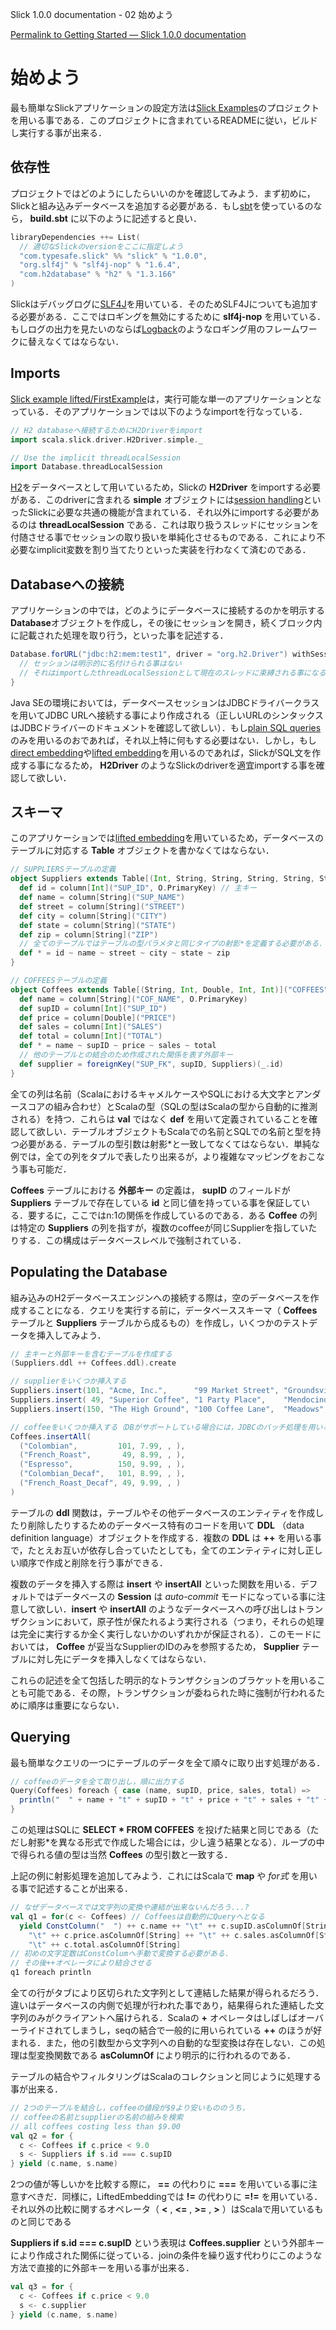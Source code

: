 Slick 1.0.0 documentation - 02 始めよう
<!--Getting Started — Slick 1.0.0 documentation-->

[Permalink to Getting Started — Slick 1.0.0 documentation](http://slick.typesafe.com/doc/1.0.0/gettingstarted.html)

# 始めよう
<!--# Getting Started-->

最も簡単なSlickアプリケーションの設定方法は[Slick Examples][1]のプロジェクトを用いる事である．このプロジェクトに含まれているREADMEに従い，ビルドし実行する事が出来る．

<!--The easiest way of setting up a Slick application is by starting with the [Slick Examples][1] project. You can build and run this project by following the instructions in its README file.-->

## 依存性
<!--## Dependencies-->

プロジェクトではどのようにしたらいいのかを確認してみよう．まず初めに，Slickと組み込みデータベースを追加する必要がある．もし[sbt][2]を使っているのなら， **build.sbt** に以下のように記述すると良い．

<!--Let’s take a closer look at what’s happening in that project. First of all, you need to add Slick and the embedded databases or drivers for external databases to your project. If you are using [sbt][2], you do this in your main build.sbt file:-->

```scala:build.sbt
libraryDependencies ++= List(
  // 適切なSlickのversionをここに指定しよう
  "com.typesafe.slick" %% "slick" % "1.0.0",
  "org.slf4j" % "slf4j-nop" % "1.6.4",
  "com.h2database" % "h2" % "1.3.166"
)
```

Slickはデバッグログに[SLF4J][3]を用いている．そのためSLF4Jについても追加する必要がある．ここではロギングを無効にするために **slf4j-nop** を用いている．もしログの出力を見たいのならば[Logback][4]のようなロギング用のフレームワークに替えなくてはならない．

<!--Slick uses [SLF4J][3] for its own debug logging so you also need to add an SLF4J implementation. Here we are using slf4j-nop to disable logging. You have to replace this with a real logging framework like [Logback][4] if you want to see log output.-->

## Imports

[Slick example lifted/FirstExample][5]は，実行可能な単一のアプリケーションとなっている．そのアプリケーションでは以下のようなimportを行なっている．

<!--[Slick example lifted/FirstExample][5] contains a self-contained application that you can run. It starts off with some imports:-->

```scala
// H2 databaseへ接続するためにH2Driverをimport
import scala.slick.driver.H2Driver.simple._

// Use the implicit threadLocalSession
import Database.threadLocalSession
``` 

[H2][6]をデータベースとして用いているため，Slickの **H2Driver** をimportする必要がある．このdriverに含まれる **simple** オブジェクトには[session handling][7]といったSlickに必要な共通の機能が含まれている．それ以外にimportする必要があるのは **threadLocalSession** である．これは取り扱うスレッドにセッションを付随させる事でセッションの取り扱いを単純化させるものである．これにより不必要なimplicit変数を割り当てたりといった実装を行わなくて済むのである．

<!--Since we are using [H2][6] as our database system, we need to import features from Slick’s H2Driver. A driver’s simple object contains all commonly needed imports from the driver and other parts of Slick such as [*session handling*][7]. The only extra import we use is the threadLocalSession. This simplifies the session handling by attaching a session to the current thread so you do not have to pass it around on your own (or at least assign it to an implicit variable).-->

## Databaseへの接続

アプリケーションの中では，どのようにデータベースに接続するのかを明示する**Database**オブジェクトを作成し，その後にセッションを開き，続くブロック内に記載された処理を取り行う，といった事を記述する．

<!--In the body of the application we create a Database object which specifies how to connect to a database, and then immediately open a session, running all code within the following block inside that session:-->

```scala
Database.forURL("jdbc:h2:mem:test1", driver = "org.h2.Driver") withSession {
  // セッションは明示的に名付けられる事はない
  // それはimportしたthreadLocalSessionとして現在のスレッドに束縛される事になる
}
```

Java SEの環境においては，データベースセッションはJDBCドライバークラスを用いてJDBC URLへ接続する事により作成される（正しいURLのシンタックスはJDBCドライバーのドキュメントを確認して欲しい）．もし[plain SQL queries][8]のみを用いるのおであれば，それ以上特に何もする必要はない．しかし，もし[direct embedding][9]や[lifted embedding][10]を用いるのであれば，SlickがSQL文を作成する事になるため， **H2Driver** のようなSlickのdriverを適宜importする事を確認して欲しい．

<!--In a Java SE environment, database sessions are usually created by connecting to a JDBC URL using a JDBC driver class (see the JDBC driver’s documentation for the correct URL syntax). If you are only using [*plain SQL queries*][8], nothing more is required, but when Slick is generating SQL code for you (using the [*direct embedding*][9] or the [*lifted embedding*][10]), you need to make sure to use a matching Slick driver (in our case the H2Driver import above).-->

## スキーマ

このアプリケーションでは[lifted embedding][10]を用いているため，データベースのテーブルに対応する **Table** オブジェクトを書かなくてはならない．

<!--We are using the [*lifted embedding*][10] in this application, so we have to write Table objects for our database tables:-->

```scala
// SUPPLIERSテーブルの定義
object Suppliers extends Table[(Int, String, String, String, String, String)]("SUPPLIERS") {
  def id = column[Int]("SUP_ID", O.PrimaryKey) // 主キー
  def name = column[String]("SUP_NAME")
  def street = column[String]("STREET")
  def city = column[String]("CITY")
  def state = column[String]("STATE")
  def zip = column[String]("ZIP")
  // 全てのテーブルではテーブルの型パラメタと同じタイプの射影*を定義する必要がある．
  def * = id ~ name ~ street ~ city ~ state ~ zip
}

// COFFEESテーブルの定義
object Coffees extends Table[(String, Int, Double, Int, Int)]("COFFEES") {
  def name = column[String]("COF_NAME", O.PrimaryKey)
  def supID = column[Int]("SUP_ID")
  def price = column[Double]("PRICE")
  def sales = column[Int]("SALES")
  def total = column[Int]("TOTAL")
  def * = name ~ supID ~ price ~ sales ~ total
  // 他のテーブルとの結合のため作成された関係を表す外部キー
  def supplier = foreignKey("SUP_FK", supID, Suppliers)(_.id)
}
```

全ての列は名前（ScalaにおけるキャメルケースやSQLにおける大文字とアンダースコアの組み合わせ）とScalaの型（SQLの型はScalaの型から自動的に推測される）を持つ．これらは **val** ではなく **def** を用いて定義されていることを確認して欲しい．テーブルオブジェクトもScalaでの名前とSQLでの名前と型を持つ必要がある．テーブルの型引数は射影*と一致してなくてはならない．単純な例では，全ての列をタプルで表したり出来るが，より複雑なマッピングをおこなう事も可能だ．

<!--All columns get a name (usually in camel case for Scala and upper case with underscores for SQL) and a Scala type (from which the SQL type can be derived automatically). Make sure to define them with def and not with val. The table object also needs a Scala name, SQL name and type. The type argument of the table must match the type of the special * projection. In simple cases this is a tuple of all columns but more complex mappings are possible.-->

**Coffees** テーブルにおける **外部キー** の定義は， **supID** のフィールドが **Suppliers** テーブルで存在している **id** と同じ値を持っている事を保証している．要するに，ここではn:1の関係を作成しているのである．ある **Coffee** の列は特定の **Suppliers** の列を指すが，複数のcoffeeが同じSupplierを指していたりする．この構成はデータベースレベルで強制されている．

<!--The foreignKey definition in the Coffees table ensures that the supID field can only contain values for which a corresponding id exists in the Suppliers table, thus creating an *n to one* relationship: A Coffees row points to exactly one Suppliers row but any number of coffees can point to the same supplier. This constraint is enforced at the database level.-->

## Populating the Database

組み込みのH2データベースエンジンへの接続する際は，空のデータベースを作成することになる．クエリを実行する前に，データベーススキーマ（ **Coffees** テーブルと **Suppliers** テーブルから成るもの）を作成し，いくつかのテストデータを挿入してみよう．

<!--The connection to the embedded H2 database engine provides us with an empty database. Before we can execute queries, we need to create the database schema (consisting of the Coffees and Suppliers tables) and insert some test data:-->

```scala
// 主キーと外部キーを含むテーブルを作成する
(Suppliers.ddl ++ Coffees.ddl).create

// supplierをいくつか挿入する
Suppliers.insert(101, "Acme, Inc.",      "99 Market Street", "Groundsville", "CA", "95199")
Suppliers.insert( 49, "Superior Coffee", "1 Party Place",    "Mendocino",    "CA", "95460")
Suppliers.insert(150, "The High Ground", "100 Coffee Lane",  "Meadows",      "CA", "93966")

// coffeeをいくつか挿入する（DBがサポートしている場合には，JDBCのバッチ処理を用いる）
Coffees.insertAll(
  ("Colombian",         101, 7.99, , ),
  ("French_Roast",       49, 8.99, , ),
  ("Espresso",          150, 9.99, , ),
  ("Colombian_Decaf",   101, 8.99, , ),
  ("French_Roast_Decaf", 49, 9.99, , )
)
```

テーブルの **ddl** 関数は，テーブルやその他データベースのエンティティを作成したり削除したりするためのデータベース特有のコードを用いて **DDL** （data definition language）オブジェクトを作成する．複数の **DDL** は **++** を用いる事で，たとえお互いが依存し合っていたとしても，全てのエンティティに対し正しい順序で作成と削除を行う事ができる．

<!--The tables’ **ddl** methods create **DDL** (data definition language) objects with the database-specific code for creating and dropping tables and other database entities. Multiple **DDL** values can be combined with **++** to allow all entities to be created and dropped in the correct order, even when they have circular dependencies on each other.-->

複数のデータを挿入する際は **insert** や **insertAll** といった関数を用いる．デフォルトではデータベースの **Session** は *auto-commit* モードになっている事に注意して欲しい．**insert** や **insertAll** のようなデータベースへの呼び出しはトランザクションにおいて，原子性が保たれるよう実行される（つまり，それらの処理は完全に実行するか全く実行しないかのいずれかが保証される）．このモードにおいては， **Coffee** が妥当なSupplierのIDのみを参照するため， **Supplier** テーブルに対し先にデータを挿入しなくてはならない．

<!--Inserting the tuples of data is done with the **insert** and **insertAll** methods. Note that by default a database Session is in *auto-commit* mode. Each call to the database like insert or insertAll executes atomically in its own transaction (i.e. it succeeds or fails completely but can never leave the database in an inconsistent state somewhere in between). In this mode we we have to populate the Suppliers table first because the Coffees data can only refer to valid supplier IDs.-->

これらの記述を全て包括した明示的なトランザクションのブラケットを用いることも可能である．その際，トランザクションが委ねられた時に強制が行われるために順序は重要にならない．

<!--We could also use an explicit transaction bracket encompassing all these statements. Then the order would not matter because the constraints are only enforced at the end when the transaction is committed.-->

## Querying

最も簡単なクエリの一つにテーブルのデータを全て順々に取り出す処理がある．

<!--The simplest kind of query iterates over all the data in a table:-->

```scala
// coffeeのデータを全て取り出し，順に出力する
Query(Coffees) foreach { case (name, supID, price, sales, total) =>
  println("  " + name + "t" + supID + "t" + price + "t" + sales + "t" + total)
}
```    

この処理はSQLに **SELECT * FROM COFFEES** を投げた結果と同じである（ただし射影*を異なる形式で作成した場合には，少し違う結果となる）．ループの中で得られる値の型は当然 **Coffees** の型引数と一致する．

<!--This corresponds to a SELECT * FROM COFFEES in SQL (except that the * is the table’s * projection we defined earlier and not whatever the database sees as *). The type of the values we get in the loop is, unsurprisingly, the type parameter of Coffees.-->

上記の例に射影処理を追加してみよう．これにはScalaで **map** や *for式* を用いる事で記述することが出来る．

<!--Let’s add a *projection* to this basic query. This is written in Scala with the map method or a *for comprehension*:-->

```scala
// なぜデータベースでは文字列の変換や連結が出来ないんだろう...?
val q1 = for(c <- Coffees) // Coffeesは自動的にQueryへとなる
  yield ConstColumn("  ") ++ c.name ++ "\t" ++ c.supID.asColumnOf[String] ++
    "\t" ++ c.price.asColumnOf[String] ++ "\t" ++ c.sales.asColumnOf[String] ++
    "\t" ++ c.total.asColumnOf[String]
// 初めの文字定数はConstColumへ手動で変換する必要がある．
// その後++オペレータにより結合させる
q1 foreach println
```

全ての行がタブにより区切られた文字列として連結した結果が得られるだろう．違いはデータベースの内側で処理が行われた事であり，結果得られた連結した文字列のみがクライアントへ届けられる．Scalaの **+** オペレータはしばしばオーバーライドされてしまうし，seqの結合で一般的に用いられている **++** のほうが好まれる．また，他の引数型から文字列への自動的な型変換は存在しない．この処理は型変換関数である **asColumnOf** により明示的に行われるのである．

<!--The output will be the same: For each row of the table, all columns get converted to strings and concatenated into one tab-separated string. The difference is that all of this now happens inside the database engine, and only the resulting concatenated string is shipped to the client. Note that we avoid Scala’s + operator (which is already heavily overloaded) in favor of ++ (commonly used for sequence concatenation). Also, there is no automatic conversion of other argument types to strings. This has to be done explicitly with the type conversion method asColumnOf.-->

テーブルの結合やフィルタリングはScalaのコレクションと同じように処理する事が出来る．

<!--Joining and filtering tables is done the same way as when working with Scala collections:-->

```scala
// 2つのテーブルを結合し，coffeeの値段が$9より安いもののうち，
// coffeeの名前とsupplierの名前の組みを検索
// all coffees costing less than $9.00
val q2 = for {
  c <- Coffees if c.price < 9.0
  s <- Suppliers if s.id === c.supID
} yield (c.name, s.name)
```

2つの値が等しいかを比較する際に， **==** の代わりに **===** を用いている事に注意すべきだ．同様に，LiftedEmbeddingでは **!=** の代わりに **=!=** を用いている．それ以外の比較に関するオペレータ（ **<** , **<=** , **>=** , **>** ）はScalaで用いているものと同じである

<!--Note the use of === instead of == for comparing two values for equality. Similarly, the lifted embedding uses =!= instead of != for inequality. (The other comparison operators are the same as in Scala: **<**, **<=**, **>=**, **>**)-->

**Suppliers if s.id === c.supID** という表現は **Coffees.supplier** という外部キーにより作成された関係に従っている．joinの条件を繰り返す代わりにこのような方法で直接的に外部キーを用いる事が出来る．

<!--The generator expression Suppliers if s.id === c.supID follows the relationship established by the foreign key Coffees.supplier. Instead of repeating the join condition here we can use the foreign key directly:-->

```scala
val q3 = for {
  c <- Coffees if c.price < 9.0
  s <- c.supplier
} yield (c.name, s.name)
```

[1]: https://github.com/slick/slick-examples/tree/1.0.0
[2]: http://www.scala-sbt.org/
[3]: http://www.slf4j.org/
[4]: http://logback.qos.ch/
[5]: https://github.com/slick/slick-examples/blob/1.0.0/src/main/scala/com/typesafe/slick/examples/lifted/FirstExample.scala
[6]: http://h2database.com/
[7]: http://slick.typesafe.com/doc/1.0.0/session.html
[8]: http://slick.typesafe.com/doc/1.0.0/sql.html
[9]: http://slick.typesafe.com/doc/1.0.0/direct-embedding.html
[10]: http://slick.typesafe.com/doc/1.0.0/lifted-embedding.html
